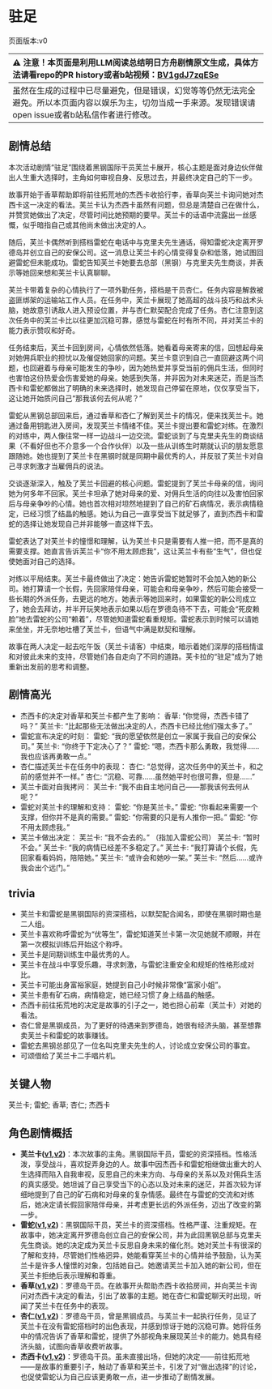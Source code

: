 # 驻足
页面版本:v0
 

| :warning: 注意！本页面是利用LLM阅读总结明日方舟剧情原文生成，具体方法请看repo的PR history或者b站视频：[BV1gdJ7zqESe](https://www.bilibili.com/video/BV1gdJ7zqESe/)         |
|:----------------------------|
| 虽然在生成的过程中已尽量避免，但是错误，幻觉等等仍然无法完全避免。所以本页面内容以娱乐为主，切勿当成一手来源。发现错误请open issue或者b站私信作者进行修改。|



## 剧情总结
本次活动剧情“驻足”围绕着黑钢国际干员芙兰卡展开，核心主题是面对身边伙伴做出人生重大选择时，主角如何审视自身、反思过去，并最终决定自己的下一步。

故事开始于香草帮助即将前往拓荒地的杰西卡收拾行李，香草向芙兰卡询问她对杰西卡这一决定的看法。芙兰卡认为杰西卡虽然有问题，但总是清楚自己在做什么，并赞赏她做出了决定，尽管时间比她预期的要早。芙兰卡的话语中流露出一丝感慨，似乎暗指自己或其他尚未做出决定的人。

随后，芙兰卡偶然听到搭档雷蛇在电话中与克里夫先生通话，得知雷蛇决定离开罗德岛并创立自己的安保公司。这一消息让芙兰卡的心情变得复杂和低落，她试图回避雷蛇但未能成功。雷蛇告知芙兰卡她要去总部（黑钢）与克里夫先生商谈，并表示等她回来想和芙兰卡认真聊聊。

芙兰卡带着复杂的心情执行了一项外勤任务，搭档是干员杏仁。任务内容是解救被盗匪绑架的运输站工作人员。在任务中，芙兰卡展现了她高超的战斗技巧和战术头脑，她故意引诱敌人进入预设位置，并与杏仁默契配合完成了任务。杏仁注意到这次任务中的芙兰卡比以往更加沉稳可靠，感觉与雷蛇在时有所不同，并对芙兰卡的能力表示赞叹和好奇。

任务结束后，芙兰卡回到房间，心情依然低落。她看着母亲寄来的信，回想起母亲对她佣兵职业的担忧以及催促她回家的问题。芙兰卡意识到自己一直回避这两个问题，也回避着与母亲可能发生的争吵，因为她热爱并享受当前的佣兵生活，但同时也害怕这份热爱会伤害爱她的母亲。她感到失落，并非因为对未来迷茫，而是当杰西卡和雷蛇都做出了明确的未来选择时，她发现自己停留在原地，仅仅享受当下，这让她开始质问自己“那我该何去何从呢？”

雷蛇从黑钢总部回来后，通过香草和杏仁了解到芙兰卡的情况，便来找芙兰卡。她通过备用钥匙进入房间，发现芙兰卡情绪不佳。芙兰卡提出要和雷蛇对练。在激烈的对练中，两人像往常一样一边战斗一边交流。雷蛇谈到了与克里夫先生的商谈结果（不看好但也不介意多一个合作伙伴）以及一些从训练生时期就认识的朋友愿意跟随她。她也提到了芙兰卡在黑钢时就是同期中最优秀的人，并反驳了芙兰卡对自己寻求刺激才当雇佣兵的说法。

交谈逐渐深入，触及了芙兰卡回避的核心问题。雷蛇提到了芙兰卡母亲的信，询问她为何多年不回家。芙兰卡坦承了她对母亲的爱、对佣兵生活的向往以及害怕回家后与母亲争吵的心情。她也首次相对坦然地提到了自己的矿石病情况，表示病情稳定，已经习惯了结晶的触感。她认为自己一直享受当下就足够了，直到杰西卡和雷蛇的选择让她发现自己并非能够一直这样下去。

雷蛇表达了对芙兰卡的憧憬和理解，认为芙兰卡只是需要有人推一把，而不是真的需要支撑。她直言告诉芙兰卡“你不用太顾虑我”，这让芙兰卡有些“生气”，但也促使她面对自己的选择。

对练以平局结束。芙兰卡最终做出了决定：她告诉雷蛇她暂时不会加入她的新公司。她打算请一个长假，先回家陪伴母亲，可能会和母亲争吵，然后可能会接受一些长期的外派任务，去更远的地方。她表示等她回来时，如果雷蛇的新公司成立了，她会去拜访，并半开玩笑地表示如果以后在罗德岛待不下去，可能会“死皮赖脸”地去雷蛇的公司“赖着”，尽管她知道雷蛇看重规矩。雷蛇表示到时候可以请她来坐坐，并无奈地吐槽了芙兰卡，但语气中满是默契和理解。

故事在两人决定一起去吃午饭（芙兰卡请客）中结束，暗示着她们深厚的搭档情谊和对彼此未来的支持，尽管她们各自走向了不同的道路。芙卡拉的“驻足”成为了她重新出发前的思考和调整。
## 剧情高光
*   杰西卡的决定对香草和芙兰卡都产生了影响：
    香草: “你觉得，杰西卡错了吗？”
    芙兰卡: “比起那些无法做出决定的人，杰西卡已经比他们强太多了。”
*   雷蛇宣布决定的时刻：
    雷蛇: “我的愿望依然是创立一家属于我自己的安保公司。”
    芙兰卡: “你终于下定决心了？”
    雷蛇: “嗯，杰西卡那么勇敢，我觉得......我也应该再勇敢一点。”
*   杏仁描述芙兰卡在任务中的表现：
    杏仁: “总觉得，这次任务中的芙兰卡，和之前的感觉并不一样。”
    杏仁: “沉稳、可靠......虽然她平时也很可靠，但是......”
*   芙兰卡面对自我拷问：
    芙兰卡: “我不由自主地问自己——那我该何去何从呢？”
*   雷蛇对芙兰卡的理解和支持：
    雷蛇: “你是芙兰卡。”
    雷蛇: “你看起来需要一个支撑，但你并不是真的需要。”
    雷蛇: “你需要的只是有人推你一把。”
    雷蛇: “你不用太顾虑我。”
*   芙兰卡做出决定：
    芙兰卡: “我不会去的。” （指加入雷蛇公司）
    芙兰卡: “暂时不会。”
    芙兰卡: “我的病情已经差不多稳定了。”
    芙兰卡: “我打算请个长假，先回家看看妈妈，陪陪她。”
    芙兰卡: “或许会和她吵一架。”
    芙兰卡: “然后......或许我会出个远门。”
## trivia
*   芙兰卡和雷蛇是黑钢国际的资深搭档，以默契配合闻名，即使在黑钢时期也是二人组。
*   芙兰卡喜欢称呼雷蛇为“优等生”，雷蛇知道芙兰卡第一次见她就不顺眼，并在第一次模拟训练后开始这个称呼。
*   芙兰卡是同期训练生中最优秀的人。
*   芙兰卡在战斗中享受乐趣，寻求刺激，与雷蛇注重安全和规矩的性格形成对比。
*   芙兰卡可能出身富裕家庭，她提到自己小时候非常像“富家小姐”。
*   芙兰卡患有矿石病，病情稳定，她已经习惯了身上结晶的触感。
*   杰西卡前往拓荒地的决定是故事的引子之一，她也担心前辈（芙兰卡）对她的看法。
*   杏仁曾是黑钢成员，为了更好的待遇来到罗德岛，她很有经济头脑，甚至想靠卖芙兰卡和雷蛇的故事赚钱。
*   雷蛇去黑钢总部见了一位名叫克里夫先生的人，讨论成立安保公司的事宜。
*   可颂借给了芙兰卡二手唱片机。
## 关键人物
芙兰卡; 雷蛇; 香草; 杏仁; 杰西卡
## 角色剧情概括
-   **芙兰卡([v1](../chars/char_106_franka.md),[v2](../char_v3/char_106_franka.md))**：本次故事的主角。黑钢国际干员，雷蛇的资深搭档。性格活泼，享受战斗，喜欢捉弄身边的人。故事中因杰西卡和雷蛇相继做出重大的人生选择而陷入自我审视，反思自己的未来方向、与母亲的关系以及对佣兵生活的真实感受。她坦诚了自己享受当下的心态以及对未来的迷茫，并首次较为详细地提到了自己的矿石病和对母亲的复杂情感。最终在与雷蛇的交流和对练后，她决定请长假回家陪伴母亲，并考虑更长远的外派任务，迈出了改变的第一步。
-   **雷蛇([v1](../chars/char_107_liskam.md),[v2](../char_v3/char_107_liskam.md))**：黑钢国际干员，芙兰卡的资深搭档。性格严谨、注重规矩。在故事中，她决定离开罗德岛创立自己的安保公司，并为此回黑钢总部与克里夫先生商谈。她的决定成为芙兰卡反思自身未来的催化剂。她对芙兰卡有很深的了解和支持，尽管她们性格迥异，她能看穿芙兰卡的心情并给予鼓励，认为芙兰卡是许多人憧憬的对象，包括她自己。她邀请芙兰卡加入她的新公司，但在芙兰卡拒绝后表示理解和尊重。
-   **香草([v1](../chars/char_240_wyvern.md),[v2](../char_v3/char_240_wyvern.md))**：罗德岛干员。在故事开头帮助杰西卡收拾房间，并向芙兰卡询问对杰西卡决定的看法，引出了故事的主题。她在杏仁和雷蛇聊天时出现，听闻了芙兰卡在任务中的表现。
-   **杏仁([v1](../chars/char_4105_almond.md),[v2](../char_v3/char_4105_almond.md))**：罗德岛干员，曾是黑钢成员。与芙兰卡一起执行任务，见证了芙兰卡在没有雷蛇搭档时的出色表现，并感到惊讶于她的沉稳可靠。她将任务中的情况告诉了香草和雷蛇，提供了外部视角来展现芙兰卡的能力。她具有经济头脑，试图向香草收费听故事。
-   **杰西卡([v1](../chars/char_235_jesica.md),[v2](../char_v3/char_235_jesica.md))**：罗德岛干员。虽未直接出场，但她的决定——前往拓荒地——是故事的重要引子，触动了香草和芙兰卡，引发了对“做出选择”的讨论，也促使雷蛇认为自己应该更勇敢一点，进一步推动了剧情发展。